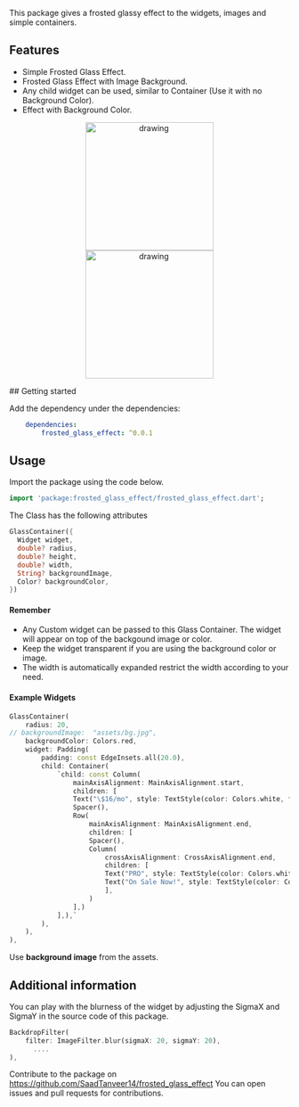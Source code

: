 <!--
This README describes the package. If you publish this package to pub.dev,
this README's contents appear on the landing page for your package.

For information about how to write a good package README, see the guide for
[writing package pages](https://dart.dev/guides/libraries/writing-package-pages).

For general information about developing packages, see the Dart guide for
[creating packages](https://dart.dev/guides/libraries/create-library-packages)
and the Flutter guide for
[developing packages and plugins](https://flutter.dev/developing-packages).
-->

This package gives a frosted glassy effect to the widgets, images and simple containers.
## Features

- Simple Frosted Glass Effect.
- Frosted Glass Effect with Image Background.
- Any child widget can be used, similar to Container (Use it with no Background Color).
- Effect with Background Color.

<p align="center">
        <img src="https://image.ibb.co/doViid/screen1.png" alt="drawing" width="230px" hspace="30"/>  <img src="https://image.ibb.co/bszyGy/screen2.png" alt="drawing" width="230px"/> 
</p>
## Getting started

Add the dependency under the dependencies:

```yaml
    dependencies:
        frosted_glass_effect: ^0.0.1
```

## Usage

Import the package using the code below.

```dart
import 'package:frosted_glass_effect/frosted_glass_effect.dart';
```
The Class has the following attributes

```dart
GlassContainer({
  Widget widget,
  double? radius,
  double? height,
  double? width,
  String? backgroundImage,
  Color? backgroundColor,
})
```

#### Remember
- Any Custom widget can be passed to this Glass Container. The widget will appear on top of the backgound image or color.
- Keep the widget transparent if you are using the background color or image.
- The width is automatically expanded restrict the width according to your need.

#### Example Widgets

```dart 
GlassContainer(
    radius: 20,
// backgroundImage:  "assets/bg.jpg",
    backgroundColor: Colors.red, 
    widget: Padding(
        padding: const EdgeInsets.all(20.0),
        child: Container(
            `child: const Column(
                mainAxisAlignment: MainAxisAlignment.start,
                children: [
                Text("\$16/mo", style: TextStyle(color: Colors.white, fontSize: 30, fontWeight: FontWeight.bold),),
                Spacer(),
                Row(
                    mainAxisAlignment: MainAxisAlignment.end,
                    children: [
                    Spacer(),
                    Column(
                        crossAxisAlignment: CrossAxisAlignment.end,
                        children: [
                        Text("PRO", style: TextStyle(color: Colors.white, fontSize: 30, fontWeight: FontWeight.normal),),
                        Text("On Sale Now!", style: TextStyle(color: Colors.white, fontSize: 30, fontWeight: FontWeight.bold),)
                        ],
                    )
                ],)
            ],),`
        ),
    ),
),
```
Use <b>background image</b> from the assets.


## Additional information


You can play with the blurness of the widget by adjusting the SigmaX and SigmaY in the source code of this package.

```dart
BackdropFilter(
    filter: ImageFilter.blur(sigmaX: 20, sigmaY: 20),
      ....
),
```

Contribute to the package on https://github.com/SaadTanveer14/frosted_glass_effect
You can open issues and pull requests for contributions.
